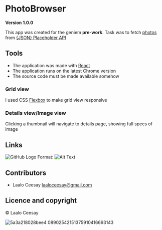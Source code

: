 # PhotoBrowser

**Version 1.0.0**

This app was created for the geniem  **pre-work**. Task was to fetch [photos](http://jsonplaceholder.typicode.com/photos) from [{JSON} Placeholder API](http://jsonplaceholder.typicode.com)

## Tools

* The application was made with [React](https://reactjs.org/)
* The application runs on the latest Chrome version
* The source code must be made available somehow

### Grid view

I used CSS [Flexbox](https://css-tricks.com/snippets/css/a-guide-to-flexbox/) to make grid view responsive

### Details view/Image view

Clicking a thumbnail will navigate to details page, showing full specs of image

## Links

![GitHub Logo](/images/logo.png)
Format: ![Alt Text](url)

## Contributors

- Laalo Ceesay <laaloceesay@gmail.com>

## Licence and copyright

© Laalo Ceesay

![5a3a218028bee4 08902542151375910416693143](https://user-images.githubusercontent.com/77687900/121706871-b3060a00-cade-11eb-885b-748d387c3910.png)

